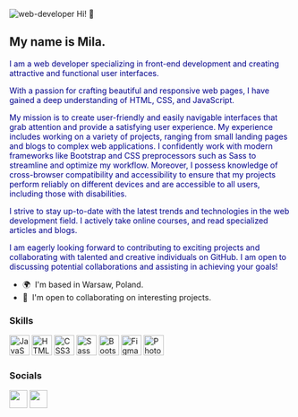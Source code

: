 ![web-developer](https://github.com/Mila8web/Mila8web/assets/77016618/1e4d0e36-e816-4e08-a5df-127300506409)
Hi! 👋
 
My name is Mila. 
--------------------

<P style="color: darkblue">I am a web developer specializing in front-end development and creating attractive and functional user interfaces. </P>
<p style="color: darkblue">With a passion for crafting beautiful and responsive web pages, I have gained a deep understanding of HTML, CSS, and JavaScript.</p>
<p style="color: darkblue">My mission is to create user-friendly and easily navigable interfaces that grab attention and provide a satisfying user experience. My experience includes working on a variety of projects, ranging from small landing pages and blogs to complex web applications. I confidently work with modern frameworks like Bootstrap and CSS preprocessors such as Sass to streamline and optimize my workflow. Moreover, I possess knowledge of cross-browser compatibility and accessibility to ensure that my projects perform reliably on different devices and are accessible to all users, including those with disabilities.</p>
<p style="color: darkblue">I strive to stay up-to-date with the latest trends and technologies in the web development field. I actively take online courses, and read specialized articles and blogs.</p>
<p style="color: darkblue">I am eagerly looking forward to contributing to exciting projects and collaborating with talented and creative individuals on GitHub. I am open to discussing potential collaborations and assisting in achieving your goals!</p>

* 🌍  I'm based in Warsaw, Poland.
* 🤝  I'm open to collaborating on interesting projects.

### Skills


<p align="left">
<a href="https://developer.mozilla.org/en-US/docs/Web/JavaScript" target="_blank" rel="noreferrer"><img src="https://raw.githubusercontent.com/danielcranney/readme-generator/main/public/icons/skills/javascript-colored.svg" width="36" height="36" alt="JavaScript" /></a>
<a href="https://developer.mozilla.org/en-US/docs/Glossary/HTML5" target="_blank" rel="noreferrer"><img src="https://raw.githubusercontent.com/danielcranney/readme-generator/main/public/icons/skills/html5-colored.svg" width="36" height="36" alt="HTML5" /></a>
<a href="https://www.w3.org/TR/CSS/#css" target="_blank" rel="noreferrer"><img src="https://raw.githubusercontent.com/danielcranney/readme-generator/main/public/icons/skills/css3-colored.svg" width="36" height="36" alt="CSS3" /></a>
<a href="https://sass-lang.com/" target="_blank" rel="noreferrer"><img src="https://raw.githubusercontent.com/danielcranney/readme-generator/main/public/icons/skills/sass-colored.svg" width="36" height="36" alt="Sass" /></a>
<a href="https://getbootstrap.com/" target="_blank" rel="noreferrer"><img src="https://raw.githubusercontent.com/danielcranney/readme-generator/main/public/icons/skills/bootstrap-colored.svg" width="36" height="36" alt="Bootstrap" /></a>
<a href="https://www.figma.com/" target="_blank" rel="noreferrer"><img src="https://raw.githubusercontent.com/danielcranney/readme-generator/main/public/icons/skills/figma-colored.svg" width="36" height="36" alt="Figma" /></a>
<a href="https://www.adobe.com/uk/products/photoshop.html" target="_blank" rel="noreferrer"><img src="https://raw.githubusercontent.com/danielcranney/readme-generator/main/public/icons/skills/photoshop-colored.svg" width="36" height="36" alt="Photoshop" /></a>
</p>


### Socials

<p align="left"> <a href="https://www.linkedin.com/in/mila-chernyak/?locale=en_US" target="_blank" rel="noreferrer"><img src="https://raw.githubusercontent.com/danielcranney/readme-generator/main/public/icons/socials/linkedin.svg" width="32" height="32" /></a> <a href="https://www.youtube.com/channel/UChkMD2aE4oYBIFfGik9Yhag" target="_blank" rel="noreferrer"><img src="https://raw.githubusercontent.com/danielcranney/readme-generator/main/public/icons/socials/youtube.svg" width="32" height="32" /></a></p>
